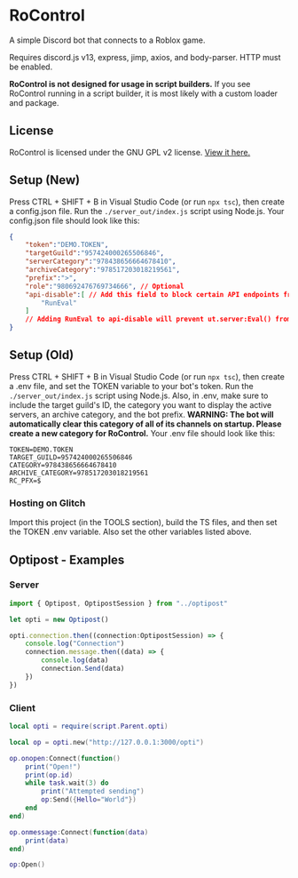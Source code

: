# RoControl
A simple Discord bot that connects to a Roblox game.

Requires discord.js v13, express, jimp, axios, and body-parser. HTTP must be enabled.

**RoControl is not designed for usage in script builders.** If you see RoControl running in a script builder, it is most likely with a custom loader and package.

## License

RoControl is licensed under the GNU GPL v2 license. [View it here.](https://github.com/nbitzz/rocontrol/blob/main/LICENSE)

## Setup (New)

Press CTRL + SHIFT + B in Visual Studio Code (or run `npx tsc`), then create a config.json file. Run the `./server_out/index.js` script using Node.js.
Your config.json file should look like this:
```json
{
    "token":"DEMO.TOKEN",
    "targetGuild":"957424000265506846",
	"serverCategory":"978438656664678410",
	"archiveCategory":"978517203018219561",
	"prefix":">",
	"role":"980692476769734666", // Optional
	"api-disable":[ // Add this field to block certain API endpoints from being run on the server
		"RunEval"
	] 
	// Adding RunEval to api-disable will prevent ut.server:Eval() from being run. This is recommended. If you don't add this to api-disable, anyone who connects to your RoControl host server can run custom code.
}
```

## Setup (Old)

Press CTRL + SHIFT + B in Visual Studio Code (or run `npx tsc`), then create a .env file, and set the TOKEN variable to your bot's token. Run the `./server_out/index.js` script using Node.js.
Also, in .env, make sure to include the target guild's ID, the category you want to display the active servers, an archive category, and the bot prefix. **WARNING: The bot will automatically clear this category of all of its channels on startup. Please create a new category for RoControl.**
Your .env file should look like this:
```
TOKEN=DEMO.TOKEN
TARGET_GUILD=957424000265506846
CATEGORY=978438656664678410
ARCHIVE_CATEGORY=978517203018219561
RC_PFX=$
```

### Hosting on Glitch
Import this project (in the TOOLS section), build the TS files, and then set the TOKEN .env variable. Also set the other variables listed above.

## Optipost - Examples

### Server

```ts
import { Optipost, OptipostSession } from "../optipost"

let opti = new Optipost()

opti.connection.then((connection:OptipostSession) => {
    console.log("Connection")
    connection.message.then((data) => {
        console.log(data)
        connection.Send(data)
    })
})
```

### Client
```lua
local opti = require(script.Parent.opti)

local op = opti.new("http://127.0.0.1:3000/opti")

op.onopen:Connect(function()
	print("Open!")
	print(op.id)
	while task.wait(3) do
		print("Attempted sending")
		op:Send({Hello="World"})
	end
end)

op.onmessage:Connect(function(data)
	print(data)
end)

op:Open()
```